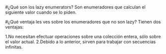 #¿Qué son los lazy enumerators?
Son enumeradores que calculan el siguiente valor cuando se lo piden.

#¿Qué ventaja les ves sobre los enumeradores que no son lazy?
Tienen dos ventajas:

1.No necesitan efectuar operaciones sobre una colección entera, sólo sobre el valor actual.
2.Debido a lo anterior, sirven para trabajar con secuencias infinitas.